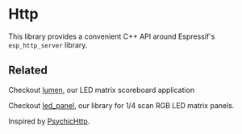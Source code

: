 # Http

This library provides a convenient C++ API around Espressif's `esp_http_server`
library.

## Related

Checkout [lumen](https://github.com/Lumenaries/lumen), our LED matrix scoreboard
application

Checkout [led_panel](https://github.com/Lumenaries/led_panel), our library for
1/4 scan RGB LED matrix panels.

Inspired by [PsychicHttp](https://github.com/hoeken/PsychicHttp).
